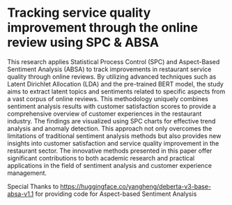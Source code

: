 # Tracking service quality improvement through the online review using SPC & ABSA

This research applies Statistical Process Control (SPC) and Aspect-Based Sentiment Analysis (ABSA) to track improvements in restaurant service quality through online reviews. By utilizing advanced techniques such as Latent Dirichlet Allocation (LDA) and the pre-trained BERT model, the study aims to extract latent topics and sentiments related to specific aspects from a vast corpus of online reviews. This methodology uniquely combines sentiment analysis results with customer satisfaction scores to provide a comprehensive overview of customer experiences in the restaurant industry. The findings are visualized using SPC charts for effective trend analysis and anomaly detection. This approach not only overcomes the limitations of traditional sentiment analysis methods but also provides new insights into customer satisfaction and service quality improvement in the restaurant sector. The innovative methods presented in this paper offer significant contributions to both academic research and practical applications in the field of sentiment analysis and customer experience management.

Special Thanks to https://huggingface.co/yangheng/deberta-v3-base-absa-v1.1 for providing code for Aspect-based Sentiment Analysis

